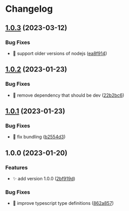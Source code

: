 # Changelog

## [1.0.3](https://github.com/ed-software/prpx/compare/v1.0.2...v1.0.3) (2023-03-12)


### Bug Fixes

* :bug: support older versions of nodejs ([ea8f914](https://github.com/ed-software/prpx/commit/ea8f914b41db03970434105ca79bdce9a1961eaf))

## [1.0.2](https://github.com/ed-software/prpx/compare/v1.0.1...v1.0.2) (2023-01-23)


### Bug Fixes

* :bug: remove dependency that should be dev ([22b2bc6](https://github.com/ed-software/prpx/commit/22b2bc6a749a40e674dc1198cbaffc309ea36875))

## [1.0.1](https://github.com/ed-software/prpx/compare/v1.0.0...v1.0.1) (2023-01-23)


### Bug Fixes

* :bug: fix bundling ([b2554d3](https://github.com/ed-software/prpx/commit/b2554d30f84166019ebbf6641e587f94adfa6029))

## 1.0.0 (2023-01-20)


### Features

* :sparkles: add version 1.0.0 ([2bf919d](https://github.com/ed-software/prpx/commit/2bf919de3ccbdb99af9a27edcf066807aa809fbe))


### Bug Fixes

* :bug: improve typescript type definitions ([862a857](https://github.com/ed-software/prpx/commit/862a857d612bb12fe31d8bd81bf93ce1d8e5afd6))
